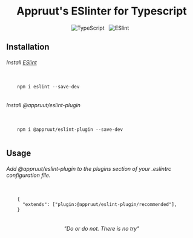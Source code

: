 <h1 align="center">Appruut's ESlinter for Typescript</h1>
<p align="center">
 <img src="https://img.shields.io/badge/TypeScript-3178C6?style=for-the-badge&logo=TypeScript&logoColor=white" alt="TypeScript" />&nbsp;&nbsp;
  <img src="https://img.shields.io/badge/Eslint-4B32C3?style=for-the-badge&logo=Eslint&logoColor=white" alt="ESlint" />&nbsp;&nbsp;
</p>
<h2>Installation</h2>

<h6>Install <a href="www.eslint.org">ESlint</a></h6>
<pre height="5px">
  <code>
    npm i eslint --save-dev
  </code>
</pre>
<h6>Install @appruut/eslint-plugin</h6>
<pre>
  <code>
    npm i @appruut/eslint-plugin --save-dev
  </code>
</pre>

<h2>Usage</h2>
<h6>Add @appruut/eslint-plugin to the plugins section of your .eslintrc configuration file.</h6>
<pre>
  <code>
    {
      "extends": ["plugin:@appruut/eslint-plugin/recommended"],
    }
  </code>
</pre>

<h6 align="center">"Do or do not. There is no try"</h6>
